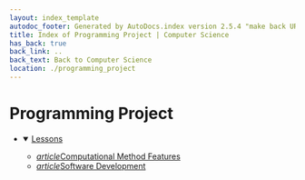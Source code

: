 ```yaml
---
layout: index_template
autodoc_footer: Generated by AutoDocs.index version 2.5.4 "make back URLs relative" ⓒ Starwort, 2020
title: Index of Programming Project | Computer Science
has_back: true
back_link: ..
back_text: Back to Computer Science
location: ./programming_project
---
```


# **Programming Project**

- <details open><summary><a href='./lessons'>Lessons</a></summary>

  - <a href='./lessons/computational_method_features.html'><i title='MD file' class="material-icons">article</i>Computational Method Features</a>
  - <a href='./lessons/software_development.html'><i title='MD file' class="material-icons">article</i>Software Development</a>

  </details>
